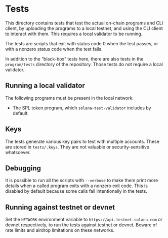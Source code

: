 # Tests

This directory contains tests that test the actual on-chain programs and CLI
client, by uploading the programs to a local testnet, and using the CLI client
to interact with them. This requires a local validator to be running.

The tests are scripts that exit with status code 0 when the test passes, or with
a nonzero status code when the test fails.

In addition to the “black-box” tests here, there are also tests in the
`program/tests` directory of the repository. Those tests do not require a
local validator.

## Running a local validator

The following programs must be present in the local network:

 * The SPL token program, which `solana-test-validator` includes by default.

## Keys

The tests generate various key pairs to test with multiple accounts. These are
stored in `tests/.keys`. They are not valuable or security-sensitive whatsoever.

## Debugging

It is possible to run all the scripts with `--verbose` to make them print
more details when a called program exits with a nonzero exit code. This is
disabled by default because some calls fail intentionally in the tests.

## Running against testnet or devnet

Set the `NETWORK` environment variable to `https://api.testnet.solana.com` or
devnet respectively, to run the tests against testnet or devnet. Beware of
rate limits and airdrop limitations on these networks.

